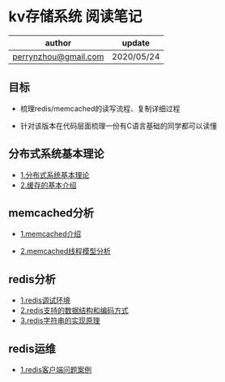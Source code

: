 # kv存储系统 阅读笔记

| author | update |
| ------ | ------ |
| perrynzhou@gmail.com | 2020/05/24 |


## 目标

- 梳理redis/memcached的读写流程、复制详细过程

- 针对该版本在代码层面梳理一份有C语言基础的同学都可以读懂


## 分布式系统基本理论
- [1.分布式系统基本理论](./document/分布式系统原理/分布式系统基本理论.md)
- [2.缓存的基本介绍](./document/分布式系统原理/缓存的基本介绍.md)

## memcached分析
- [1.memcached介绍](./document/memcached分析/memcached基本介绍.md)

- [2.memcached线程模型分析](./document/memcached分析/memcached线程模型分析.md)

## redis分析
- [1.redis调试环境](./document/redis分析/redis源码调试环境.md)
- [2.redis支持的数据结构和编码方式](./document/redis分析/redis支持的几种数据结构和编码方式.md)
- [3.redis字符串的实现原理](./document/redis分析/redis字符串的实现原理.md)

## redis运维
- [1.redis客户端问题案例](./document/redis运维/Redis客户端问题案例.md)
